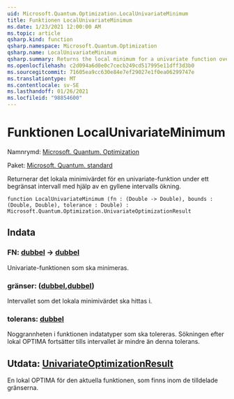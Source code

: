 ```yaml
---
uid: Microsoft.Quantum.Optimization.LocalUnivariateMinimum
title: Funktionen LocalUnivariateMinimum
ms.date: 1/23/2021 12:00:00 AM
ms.topic: article
qsharp.kind: function
qsharp.namespace: Microsoft.Quantum.Optimization
qsharp.name: LocalUnivariateMinimum
qsharp.summary: Returns the local minimum for a univariate function over a bounded interval, using a golden interval search.
ms.openlocfilehash: c2d094a6d0e0c7cecb249cd517995e11dff3d3b0
ms.sourcegitcommit: 71605ea9cc630e84e7ef29027e1f0ea06299747e
ms.translationtype: MT
ms.contentlocale: sv-SE
ms.lasthandoff: 01/26/2021
ms.locfileid: "98854600"
---
```

# <a name="localunivariateminimum-function"></a>Funktionen LocalUnivariateMinimum

Namnrymd: [Microsoft. Quantum. Optimization](xref:Microsoft.Quantum.Optimization)

Paket: [Microsoft. Quantum. standard](https://nuget.org/packages/Microsoft.Quantum.Standard)


Returnerar det lokala minimivärdet för en univariate-funktion under ett begränsat intervall med hjälp av en gyllene intervalls ökning.

```qsharp
function LocalUnivariateMinimum (fn : (Double -> Double), bounds : (Double, Double), tolerance : Double) : Microsoft.Quantum.Optimization.UnivariateOptimizationResult
```


## <a name="input"></a>Indata

### <a name="fn--double---double"></a>FN: [dubbel](xref:microsoft.quantum.lang-ref.double) -> [dubbel](xref:microsoft.quantum.lang-ref.double)

Univariate-funktionen som ska minimeras.


### <a name="bounds--doubledouble"></a>gränser: ([dubbel](xref:microsoft.quantum.lang-ref.double),[dubbel](xref:microsoft.quantum.lang-ref.double))

Intervallet som det lokala minimivärdet ska hittas i.


### <a name="tolerance--double"></a>tolerans: [dubbel](xref:microsoft.quantum.lang-ref.double)

Noggrannheten i funktionen indatatyper som ska tolereras.
Sökningen efter lokal OPTIMA fortsätter tills intervallet är mindre än denna tolerans.



## <a name="output--univariateoptimizationresult"></a>Utdata: [UnivariateOptimizationResult](xref:Microsoft.Quantum.Optimization.UnivariateOptimizationResult)

En lokal OPTIMA för den aktuella funktionen, som finns inom de tilldelade gränserna.